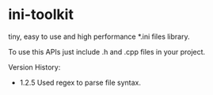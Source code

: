 ini-toolkit
===========

tiny, easy to use and high performance *.ini files library.

To use this APIs just include .h and .cpp files in your project.

Version History:
- 1.2.5
Used regex to parse file syntax.

